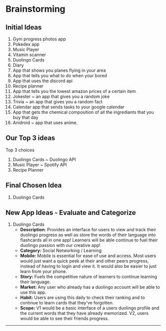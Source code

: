 # Brainstorming 


## Initial Ideas

1. Gym progress photos app
2. Pokedex app
3. Music Player
4. Vitamin scanner
5. Duolingo Cards
6. Diary
7. App that shows you planes flying in your area
8. App that tells you what to do when your bored
9. App that uses the discord api
10. Recipe planner
11. App that tells you the lowest amazon prices of a certain item
12. Jokester ~ an app that gives you a random joke
13. Trivia ~ an app that gives you a random fact
14. Calendar app that sends tasks to your google calendar
15. App that gets the chemical composition of all the ingrediants that you buy that day
16. Anidroid ~ app that uses anime.

## Our Top 3 ideas

Top 3 choices
1. Duolingo Cards ~ Duolingo API
2. Music Player ~ Spotify API
3. Recipe Planner

## Final Chosen Idea
1. Duolingo Cards

## New App Ideas - Evaluate and Categorize
1. Duolingo Cards
   - **Description**: Provides an interface for users to view and track their duolingo progress as well as store the words of their language into flashcards all in one app! Learners will be able continue to fuel their duolingo passion with our creative app!  
   - **Category:** Social Networking / Learning
   - **Mobile:** Mobile is essential for ease of use and access. Most users would just want a quick peek at their and other peers progress, instead of having to login and view it. It would also be easier to just learn from your phone.
   - **Story:** Fuels the competitive nature of learners to continue learning their language. 
   - **Market:** Any user who already has a duolingo account will be able to use this app. 
   - **Habit:** Users are using this daily to check their ranking and to continue to learn cards that they've forgotten. 
   - **Scope:** V1 would be a basic interface of a users duolingo profile and the current words that they have already memorized. V2, users would be able to see their friends progress.
---

